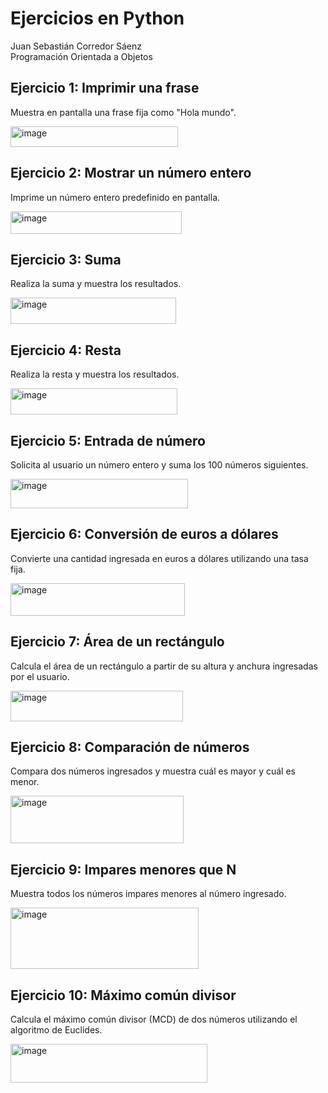 # Ejercicios en Python  
Juan Sebastián Corredor Sáenz  
Programación Orientada a Objetos

## Ejercicio 1: Imprimir una frase  
Muestra en pantalla una frase fija como "Hola mundo".

<img width="268" height="33" alt="image" src="https://github.com/user-attachments/assets/1a506536-2ae2-454c-8a76-75bc9b9d9a31" />


## Ejercicio 2: Mostrar un número entero  
Imprime un número entero predefinido en pantalla.

<img width="274" height="36" alt="image" src="https://github.com/user-attachments/assets/2f7243f6-337b-4fa0-b600-522d957524aa" />


## Ejercicio 3: Suma  
Realiza la suma y muestra los resultados.

<img width="265" height="42" alt="image" src="https://github.com/user-attachments/assets/389e798b-de5b-43e0-a794-e454fa3f4e18" />

## Ejercicio 4: Resta  
Realiza la resta y muestra los resultados.

<img width="267" height="42" alt="image" src="https://github.com/user-attachments/assets/65869cdb-ea97-4ec7-9261-10ad58221ab0" />


## Ejercicio 5: Entrada de número  
Solicita al usuario un número entero y suma los 100 números siguientes.

<img width="284" height="47" alt="image" src="https://github.com/user-attachments/assets/d68d4e99-7cf0-43fd-8d8e-fe8ad823da1e" />


## Ejercicio 6: Conversión de euros a dólares  
Convierte una cantidad ingresada en euros a dólares utilizando una tasa fija.

<img width="279" height="52" alt="image" src="https://github.com/user-attachments/assets/a9f63cc7-f48e-4ebe-b9f7-3c6e9b6ca8ab" />


## Ejercicio 7: Área de un rectángulo  
Calcula el área de un rectángulo a partir de su altura y anchura ingresadas por el usuario.

<img width="276" height="49" alt="image" src="https://github.com/user-attachments/assets/d1257288-8ed8-44dc-b01a-481dabb40023" />


## Ejercicio 8: Comparación de números  
Compara dos números ingresados y muestra cuál es mayor y cuál es menor.

<img width="277" height="76" alt="image" src="https://github.com/user-attachments/assets/afe605ad-f45c-4f5d-ae13-c255def91ca0" />


## Ejercicio 9: Impares menores que N  
Muestra todos los números impares menores al número ingresado.

<img width="301" height="98" alt="image" src="https://github.com/user-attachments/assets/d6648ebc-53ef-4e05-840a-8ea2c380a129" />

## Ejercicio 10: Máximo común divisor  
Calcula el máximo común divisor (MCD) de dos números utilizando el algoritmo de Euclides.

<img width="315" height="62" alt="image" src="https://github.com/user-attachments/assets/3b18300a-aa6a-4f53-87c1-bc276bcb5f42" />
